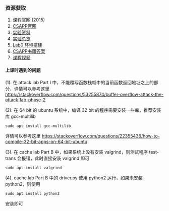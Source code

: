 ### 资源获取
1. [课程官网](https://www.cs.cmu.edu/afs/cs.cmu.edu/academic/class/15213-f15/www/index.html) (2015)
2. [CSAPP官网](http://csapp.cs.cmu.edu/3e/home.html)
3. [实验资料](https://csapp.cs.cmu.edu/3e/labs.html)
4. [实验总览](https://hansimov.gitbook.io/csapp/labs/labs-overview)
5. [Lab0 环境搭建](https://ziyang.moe/article/csapplab0.html)
6. [CSAPP书籍答案](https://dreamanddead.github.io/CSAPP-3e-Solutions/)
7. [课程视频](https://www.bilibili.com/video/BV1iW411d7hd?spm_id_from=333.999.0.0&vd_source=810e3dc9707586eb86e45ed37548b720)

#### 上课时遇到的问题

(1). 在 attack lab Part I 中，不能覆写函数栈帧中的当前函数返回地址之上的部分，详情可以参考这里
https://stackoverflow.com/questions/53255874/buffer-overflow-attack-the-attack-lab-phase-2

(2). 在 64 bit 的 ubuntu 系统中，编译 32 bit 的程序需要安装一些库，推荐安装库 gcc-multilib
```shell
sudo apt install gcc-multilib
```
详情可以参考这里
https://stackoverflow.com/questions/22355436/how-to-compile-32-bit-apps-on-64-bit-ubuntu

(3). 在 cache lab Part B 中，如果系统上没有安装 valgrind，则测试程序 test-trans 会报错，此时直接安装 valgrind 即可
```shell 
sudo apt install valgrind
```

(4). cache lab Part B 中的 driver.py 使用 python2 运行，如果未安装 python2，则使用
```shell
sudo apt install python2
```
安装即可
